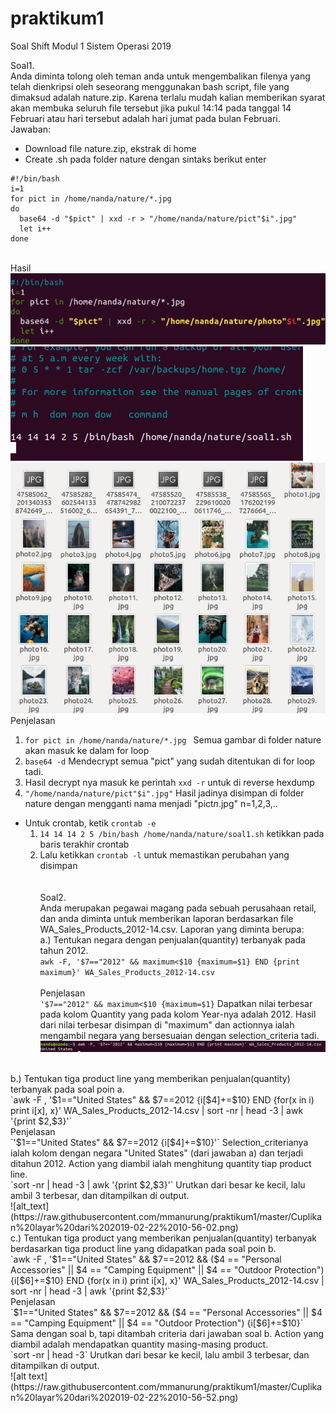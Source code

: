 # praktikum1
Soal Shift Modul 1 Sistem Operasi 2019

Soal1.</br>
Anda diminta tolong oleh teman anda untuk mengembalikan filenya yang telah dienkripsi oleh seseorang menggunakan bash script, file yang dimaksud adalah nature.zip. Karena terlalu mudah kalian memberikan syarat akan membuka seluruh file tersebut jika pukul 14:14 pada tanggal 14 Februari atau hari tersebut adalah hari jumat pada bulan Februari.</br>
Jawaban:</br>
* Download file nature.zip, ekstrak di home
* Create <file>.sh pada folder nature dengan sintaks berikut enter  
```
#!/bin/bash
i=1
for pict in /home/nanda/nature/*.jpg
do
  base64 -d "$pict" | xxd -r > "/home/nanda/nature/pict"$i".jpg"
  let i++
done
```
 </br>Hasil</br>
![alt text](https://raw.githubusercontent.com/mmanurung/praktikum1/master/Cuplikan%20layar%20dari%202019-02-22%2011-05-33.png)
![alt text](https://raw.githubusercontent.com/mmanurung/praktikum1/master/Cuplikan%20layar%20dari%202019-02-22%2010-43-34.png)
![alt text](https://raw.githubusercontent.com/mmanurung/praktikum1/master/Cuplikan%20layar%20dari%202019-02-22%2011-02-25.png)
</br>
Penjelasan</br>
  1. `for pict in /home/nanda/nature/*.jpg ` Semua gambar di folder nature akan masuk ke dalam for loop
  2. `base64 -d` Mendecrypt semua "pict" yang sudah ditentukan di for loop tadi.
  3. Hasil decrypt nya masuk ke perintah `xxd -r` untuk di reverse hexdump
  4. `"/home/nanda/nature/pict"$i".jpg"` Hasil jadinya disimpan di folder nature dengan mengganti nama menjadi "pict<i>n</i>.jpg" n=1,2,3,..  
* Untuk crontab, ketik `crontab -e`  
  1. `14 14 14 2 5 /bin/bash /home/nanda/nature/soal1.sh` ketikkan pada baris terakhir crontab
  2. Lalu ketikkan `crontab -l` untuk memastikan perubahan yang disimpan
  </br></br></br>
Soal2.</br>
Anda merupakan pegawai magang pada sebuah perusahaan retail, dan anda diminta untuk memberikan laporan berdasarkan file WA_Sales_Products_2012-14.csv. Laporan yang diminta berupa:</br>
a.) Tentukan negara dengan penjualan(quantity) terbanyak pada tahun 2012.</br>
`awk -F, '$7=="2012" && maximum<$10 {maximum=$1} END {print maximum}' WA_Sales_Products_2012-14.csv`</br>
</br>Penjelasan</br>
`'$7=="2012" && maximum<$10 {maximum=$1}`
Dapatkan nilai terbesar pada kolom Quantity yang pada kolom Year-nya adalah 2012. Hasil dari nilai terbesar disimpan di "maximum" dan actionnya ialah mengambil negara yang bersesuaian dengan selection_criteria tadi.</br>
![alt text](https://raw.githubusercontent.com/mmanurung/praktikum1/master/Cuplikan%20layar%20dari%202019-02-22%2010-55-25.png)
</br>
b.) Tentukan tiga product line yang memberikan penjualan(quantity) terbanyak pada soal poin a.</br>
`awk -F , '$1=="United States" && $7==2012 {i[$4]+=$10} END {for(x in i) print i[x], x}' WA_Sales_Products_2012-14.csv | sort -nr  | head -3 | awk '{print $2,$3}'`
</br>Penjelasan</br>
`'$1=="United States" && $7==2012 {i[$4]+=$10}'`
Selection_criterianya ialah kolom dengan negara "United States" (dari jawaban a) dan terjadi ditahun 2012. Action yang diambil ialah menghitung quantity tiap product line.</br>
`sort -nr  | head -3 | awk '{print $2,$3}'` Urutkan dari besar ke kecil, lalu ambil 3 terbesar, dan ditampilkan di output.</br>
![alt_text](https://raw.githubusercontent.com/mmanurung/praktikum1/master/Cuplikan%20layar%20dari%202019-02-22%2010-56-02.png)
</br>
c.) Tentukan tiga product yang memberikan penjualan(quantity) terbanyak berdasarkan tiga product line yang didapatkan pada soal poin b.</br>
`awk -F , '$1=="United States" && $7==2012 && ($4 == "Personal Accessories" || $4 == "Camping Equipment" || $4 == "Outdoor Protection") {i[$6]+=$10} END  {for(x in i) print i[x], x}' WA_Sales_Products_2012-14.csv | sort -nr  | head -3 | awk '{print $2,$3}'`
</br>Penjelasan</br>
`$1=="United States" && $7==2012 && ($4 == "Personal Accessories" || $4 == "Camping Equipment" || $4 == "Outdoor Protection") {i[$6]+=$10}`
Sama dengan soal b, tapi ditambah criteria dari jawaban soal b. Action yang diambil adalah mendapatkan quantity masing-masing product.</br>
`sort -nr  | head -3` Urutkan dari besar ke kecil, lalu ambil 3 terbesar, dan ditampilkan di output.</br>
![alt text](https://raw.githubusercontent.com/mmanurung/praktikum1/master/Cuplikan%20layar%20dari%202019-02-22%2010-56-52.png)
</br>
